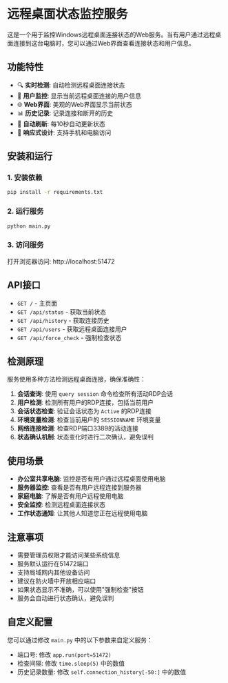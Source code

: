 # 远程桌面状态监控服务

这是一个用于监控Windows远程桌面连接状态的Web服务。当有用户通过远程桌面连接到这台电脑时，您可以通过Web界面查看连接状态和用户信息。

## 功能特性

- 🔍 **实时检测**: 自动检测远程桌面连接状态
- 👥 **用户监控**: 显示当前远程桌面连接的用户信息
- 🌐 **Web界面**: 美观的Web界面显示当前状态
- 📊 **历史记录**: 记录连接和断开的历史
- 🔄 **自动刷新**: 每10秒自动更新状态
- 📱 **响应式设计**: 支持手机和电脑访问

## 安装和运行

### 1. 安装依赖

```bash
pip install -r requirements.txt
```

### 2. 运行服务

```bash
python main.py
```

### 3. 访问服务

打开浏览器访问: http://localhost:51472

## API接口

- `GET /` - 主页面
- `GET /api/status` - 获取当前状态
- `GET /api/history` - 获取连接历史
- `GET /api/users` - 获取远程桌面连接用户
- `GET /api/force_check` - 强制检查状态

## 检测原理

服务使用多种方法检测远程桌面连接，确保准确性：

1. **会话查询**: 使用 `query session` 命令检查所有活动RDP会话
2. **用户检测**: 检测所有用户的RDP连接，包括当前用户
3. **会话状态检查**: 验证会话状态为 `Active` 的RDP连接
4. **环境变量检测**: 检查当前用户的 `SESSIONNAME` 环境变量
5. **网络连接检测**: 检查RDP端口3389的活动连接
6. **状态确认机制**: 状态变化时进行二次确认，避免误判

## 使用场景

- **办公室共享电脑**: 监控是否有用户通过远程桌面使用电脑
- **服务器监控**: 查看是否有用户远程连接到服务器
- **家庭电脑**: 了解是否有用户远程使用电脑
- **安全监控**: 检测远程桌面连接状态
- **工作状态通知**: 让其他人知道您正在远程使用电脑

## 注意事项

- 需要管理员权限才能访问某些系统信息
- 服务默认运行在51472端口
- 支持局域网内其他设备访问
- 建议在防火墙中开放相应端口
- 如果状态显示不准确，可以使用"强制检查"按钮
- 服务会自动进行状态确认，避免误判

## 自定义配置

您可以通过修改 `main.py` 中的以下参数来自定义服务：

- 端口号: 修改 `app.run(port=51472)`
- 检查间隔: 修改 `time.sleep(5)` 中的数值
- 历史记录数量: 修改 `self.connection_history[-50:]` 中的数值
